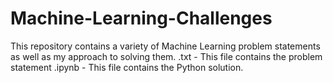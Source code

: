 # Machine-Learning-Challenges
      
This repository contains a variety of Machine Learning problem statements as well as my approach to solving them.
.txt - This file contains the problem statement
.ipynb - This file contains the Python solution.
